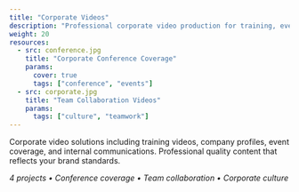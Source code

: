 ```yaml
---
title: "Corporate Videos"
description: "Professional corporate video production for training, events, and communications"
weight: 20
resources:
  - src: conference.jpg
    title: "Corporate Conference Coverage"
    params:
      cover: true
      tags: ["conference", "events"]
  - src: corporate.jpg
    title: "Team Collaboration Videos"
    params:
      tags: ["culture", "teamwork"]
---
```


Corporate video solutions including training videos, company profiles, event coverage, and internal communications. Professional quality content that reflects your brand standards.

*4 projects • Conference coverage • Team collaboration • Corporate culture*